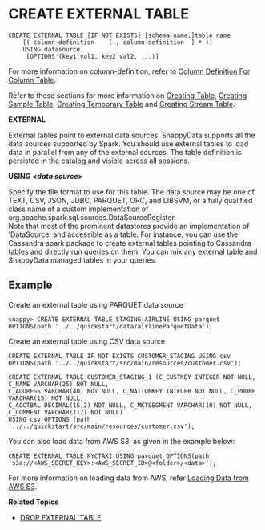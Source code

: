 # CREATE EXTERNAL TABLE

```no-highlight
CREATE EXTERNAL TABLE [IF NOT EXISTS] [schema_name.]table_name
    [( column-definition	[ , column-definition  ] * )]
    USING datasource
     [OPTIONS (key1 val1, key2 val2, ...)]
```

For more information on column-definition, refer to [Column Definition For Column Table](create-table.md#column-definition).

Refer to these sections for more information on [Creating Table](create-table.md), [Creating Sample Table](create-sample-table.md), [Creating Temporary Table](create-temporary-table.md) and [Creating Stream Table](create-stream-table.md).

**EXTERNAL**

External tables point to external data sources. SnappyData supports all the data sources supported by Spark. You should use external tables to load data in parallel from any of the external sources. The table definition is persisted in the catalog and visible across all sessions. 

**USING <_data source_>**

Specify the file format to use for this table. The data source may be one of TEXT, CSV, JSON, JDBC, PARQUET, ORC, and LIBSVM, or a fully qualified class name of a custom implementation of org.apache.spark.sql.sources.DataSourceRegister. </br>Note that most of the prominent datastores provide an implementation of 'DataSource' and accessible as a table. For instance, you can use the Cassandra spark package to create external tables pointing to Cassandra tables and directly run queries on them. You can mix any external table and SnappyData managed tables in your queries. 

## Example 

Create an external table using PARQUET data source

```no-highlight
snappy> CREATE EXTERNAL TABLE STAGING_AIRLINE USING parquet OPTIONS(path '../../quickstart/data/airlineParquetData');
```

Create an external table using CSV data source

```no-highlight
CREATE EXTERNAL TABLE IF NOT EXISTS CUSTOMER_STAGING USING csv OPTIONS(path '../../quickstart/src/main/resources/customer.csv');
```

```no-highlight
CREATE EXTERNAL TABLE CUSTOMER_STAGING_1 (C_CUSTKEY INTEGER NOT NULL, C_NAME VARCHAR(25) NOT NULL, 
C_ADDRESS VARCHAR(40) NOT NULL, C_NATIONKEY INTEGER NOT NULL, C_PHONE VARCHAR(15) NOT NULL, 
C_ACCTBAL DECIMAL(15,2) NOT NULL, C_MKTSEGMENT VARCHAR(10) NOT NULL, C_COMMENT VARCHAR(117) NOT NULL) 
USING csv OPTIONS (path '../../quickstart/src/main/resources/customer.csv');
```

You can also load data from AWS S3, as given in the example below:

```no-highlight
CREATE EXTERNAL TABLE NYCTAXI USING parquet OPTIONS(path 's3a://<AWS_SECRET_KEY>:<AWS_SECRET_ID>@<folder>/<data>');
```

For more information on loading data from AWS, refer [Loading Data from AWS S3](../../isight/quick_start_steps.md#dataAWSS3).

**Related Topics**

* [DROP EXTERNAL TABLE](drop-table.md)
